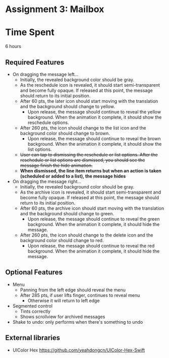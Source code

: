 Assignment 3: Mailbox
=====================

# Time Spent
6 hours

## Required Features
* On dragging the message left...
   * Initially, the revealed background color should be gray.
   * As the reschedule icon is revealed, it should start semi-transparent and become fully opaque. If released at this point, the message should return to its initial position.
   * After 60 pts, the later icon should start moving with the translation and the background should change to yellow.
     * Upon release, the message should continue to reveal the yellow background. When the animation it complete, it should show the reschedule options.
   * After 260 pts, the icon should change to the list icon and the background color should change to brown.
     * Upon release, the message should continue to reveal the brown background. When the animation it complete, it should show the list options.
   * ~~User can tap to dismissing the reschedule or list options. After the reschedule or list options are dismissed, you should see the message finish the hide animation.~~
   * __When dismissed, the line item returns but when an action is taken (scheduled or added to a list), the message hides__
* On dragging the message right...
   * Initially, the revealed background color should be gray.
   * As the archive icon is revealed, it should start semi-transparent and become fully opaque. If released at this point, the message should return to its initial position.
   * After 60 pts, the archive icon should start moving with the translation and the background should change to green.
     * Upon release, the message should continue to reveal the green background. When the animation it complete, it should hide the message.
   * After 260 pts, the icon should change to the delete icon and the background color should change to red.
     * Upon release, the message should continue to reveal the red background. When the animation it complete, it should hide the message.

## Optional Features
* Menu
   * Panning from the left edge should reveal the menu
   * After 285 pts, if user lifts finger, continues to reveal menu
     * Otherwise it will return to left edge
* Segmented control
   * Tints correctly
   * Shows scrollview for archived messages
* Shake to undo: only performs when there's something to undo

## External libraries
* UIColor Hex https://github.com/yeahdongcn/UIColor-Hex-Swift
